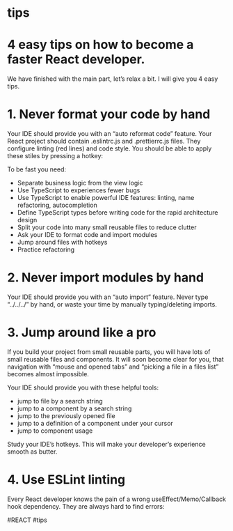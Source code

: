 # tips

# 4 easy tips on how to become a faster React developer.

We have finished with the main part, let’s relax a bit. I will give you 4 easy tips.

# 1. Never format your code by hand

Your IDE should provide you with an “auto reformat code” feature. Your React project should contain .eslintrc.js and .prettierrc.js files. They configure linting (red lines) and code style. You should be able to apply these stiles by pressing a hotkey:

To be fast you need:

-   Separate business logic from the view logic
-   Use TypeScript to experiences fewer bugs
-   Use TypeScript to enable powerful IDE features: linting, name refactoring, autocompletion
-   Define TypeScript types before writing code for the rapid architecture design
-   Split your code into many small reusable files to reduce clutter
-   Ask your IDE to format code and import modules
-   Jump around files with hotkeys
-   Practice refactoring

# 2. Never import modules by hand

Your IDE should provide you with an “auto import” feature. Never type “../../../” by hand, or waste your time by manually typing/deleting imports.


# 3. Jump around like a pro

If you build your project from small reusable parts, you will have lots of small reusable files and components. It will soon become clear for you, that navigation with “mouse and opened tabs” and “picking a file in a files list” becomes almost impossible.

Your IDE should provide you with these helpful tools:

-   jump to file by a search string
-   jump to a component by a search string
-   jump to the previously opened file
-   jump to a definition of a component under your cursor
-   jump to component usage

Study your IDE’s hotkeys. This will make your developer’s experience smooth as butter.

# 4. Use ESLint linting

Every React developer knows the pain of a wrong useEffect/Memo/Callback hook dependency. They are always hard to find errors:

#REACT #tips 